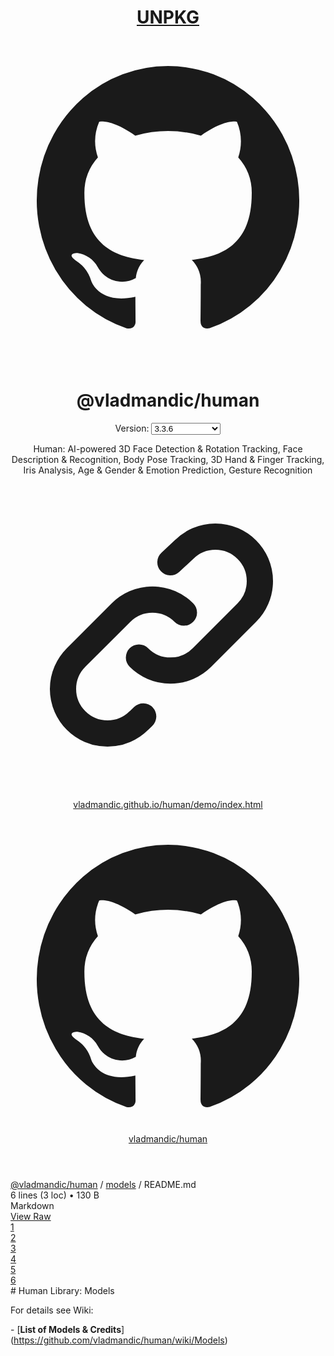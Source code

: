 <!DOCTYPE html><html lang="en"><head><meta charset="utf-8"/><meta name="viewport" content="width=device-width, initial-scale=1.0"/><meta name="description" content="The CDN for everything on npm"/><link rel="icon" type="image/jpeg" href="/favicon.jpg"/><link rel="stylesheet" href="https://app.unpkg.com/_assets/styles-D6XP7YEC.css"/><link rel="stylesheet" href="https://app.unpkg.com/_assets/code-light-B2LHUSJR.css"/><script type="importmap">{"imports":{"preact":"https://unpkg.com/preact@10.25.4/dist/preact.module.js","preact/hooks":"https://unpkg.com/preact@10.25.4/hooks/dist/hooks.module.js","preact/jsx-runtime":"https://unpkg.com/preact@10.25.4/jsx-runtime/dist/jsxRuntime.module.js"}}</script><script type="module" src="https://app.unpkg.com/_assets/scripts-5LWG6LQM.js" defer></script><title>UNPKG</title><script async src="https://www.googletagmanager.com/gtag/js?id=UA-140352188-1"></script><script>window.dataLayer = window.dataLayer || [];
function gtag(){dataLayer.push(arguments);}
gtag('js', new Date());
gtag('config', 'UA-140352188-1');</script></head><body><header class="border-b border-slate-300 bg-slate-100 text-slate-950"><div class="p-4 mx-auto flex justify-between items-center lg:max-w-screen-xl"><h1 class="text-2xl font-bold inline-block"><a href="https://unpkg.com">UNPKG</a></h1><span class="inline-block h-full"><a href="https://github.com/unpkg"><svg aria-hidden="true" fill="currentColor" viewBox="0 0 24 24" class="w-6 h-6"><path fill-rule="evenodd" d="M12.006 2a9.847 9.847 0 0 0-6.484 2.44 10.32 10.32 0 0 0-3.393 6.17 10.48 10.48 0 0 0 1.317 6.955 10.045 10.045 0 0 0 5.4 4.418c.504.095.683-.223.683-.494 0-.245-.01-1.052-.014-1.908-2.78.62-3.366-1.21-3.366-1.21a2.711 2.711 0 0 0-1.11-1.5c-.907-.637.07-.621.07-.621.317.044.62.163.885.346.266.183.487.426.647.71.135.253.318.476.538.655a2.079 2.079 0 0 0 2.37.196c.045-.52.27-1.006.635-1.37-2.219-.259-4.554-1.138-4.554-5.07a4.022 4.022 0 0 1 1.031-2.75 3.77 3.77 0 0 1 .096-2.713s.839-.275 2.749 1.05a9.26 9.26 0 0 1 5.004 0c1.906-1.325 2.74-1.05 2.74-1.05.37.858.406 1.828.101 2.713a4.017 4.017 0 0 1 1.029 2.75c0 3.939-2.339 4.805-4.564 5.058a2.471 2.471 0 0 1 .679 1.897c0 1.372-.012 2.477-.012 2.814 0 .272.18.592.687.492a10.05 10.05 0 0 0 5.388-4.421 10.473 10.473 0 0 0 1.313-6.948 10.32 10.32 0 0 0-3.39-6.165A9.847 9.847 0 0 0 12.007 2Z" clip-rule="evenodd"></path></svg></a></span></div></header><main class="px-4 pb-24 mx-auto lg:max-w-screen-xl lg:pb-44"><header class="pt-6 pb-4 lg:pt-16"><div class="mb-6 flex justify-between items-center"><h1 class="text-black text-3xl leading-tight font-semibold">@vladmandic/human</h1><div class="text-right w-48"><span>Version: </span><span data-hydrate="{&quot;key&quot;:&quot;VersionSelector&quot;,&quot;props&quot;:{&quot;availableTags&quot;:{&quot;latest&quot;:&quot;3.3.6&quot;},&quot;availableVersions&quot;:[&quot;3.3.6&quot;,&quot;3.3.5&quot;,&quot;3.3.4&quot;,&quot;3.3.3&quot;,&quot;3.3.2&quot;,&quot;3.2.2&quot;,&quot;3.2.1&quot;,&quot;3.2.0&quot;,&quot;3.1.2&quot;,&quot;3.0.7&quot;,&quot;3.0.6&quot;,&quot;3.0.5&quot;,&quot;3.0.4&quot;,&quot;3.0.3&quot;,&quot;3.0.2&quot;,&quot;3.0.1&quot;,&quot;2.11.1&quot;,&quot;2.10.2&quot;,&quot;2.10.1&quot;,&quot;2.9.3&quot;,&quot;2.9.2&quot;,&quot;2.9.1&quot;,&quot;2.8.1&quot;,&quot;2.7.3&quot;,&quot;2.7.2&quot;,&quot;2.7.1&quot;,&quot;2.6.5&quot;,&quot;2.6.4&quot;,&quot;2.6.3&quot;,&quot;2.6.2&quot;,&quot;2.6.1&quot;,&quot;2.5.8&quot;,&quot;2.5.7&quot;,&quot;2.5.6&quot;,&quot;2.5.5&quot;,&quot;2.5.4&quot;,&quot;2.5.3&quot;,&quot;2.5.2&quot;,&quot;2.5.1&quot;,&quot;2.4.3&quot;,&quot;2.4.1&quot;,&quot;2.3.5&quot;,&quot;2.3.4&quot;,&quot;2.3.3&quot;,&quot;2.3.2&quot;,&quot;2.3.1&quot;,&quot;2.2.3&quot;,&quot;2.2.2&quot;,&quot;2.2.1&quot;,&quot;2.1.5&quot;,&quot;2.1.4&quot;,&quot;2.1.3&quot;,&quot;2.1.2&quot;,&quot;2.1.1&quot;,&quot;2.0.3&quot;,&quot;2.0.2&quot;,&quot;2.0.1&quot;,&quot;1.9.4&quot;,&quot;1.9.3&quot;,&quot;1.9.2&quot;,&quot;1.9.1&quot;,&quot;1.8.5&quot;,&quot;1.8.4&quot;,&quot;1.8.3&quot;,&quot;1.8.2&quot;,&quot;1.8.1&quot;,&quot;1.7.1&quot;,&quot;1.6.1&quot;,&quot;1.5.1&quot;,&quot;1.4.2&quot;,&quot;1.4.1&quot;,&quot;1.3.5&quot;,&quot;1.3.4&quot;,&quot;1.3.3&quot;,&quot;1.3.2&quot;,&quot;1.3.1&quot;,&quot;1.2.5&quot;,&quot;1.2.4&quot;,&quot;1.2.3&quot;,&quot;1.2.2&quot;,&quot;1.2.1&quot;,&quot;1.1.10&quot;,&quot;1.1.9&quot;,&quot;1.1.7&quot;,&quot;1.1.6&quot;,&quot;1.1.5&quot;,&quot;1.1.4&quot;,&quot;1.1.3&quot;,&quot;1.1.2&quot;,&quot;1.1.1&quot;,&quot;1.0.4&quot;,&quot;1.0.3&quot;,&quot;1.0.2&quot;,&quot;1.0.1&quot;,&quot;0.40.9&quot;,&quot;0.40.8&quot;,&quot;0.40.7&quot;,&quot;0.40.6&quot;,&quot;0.40.5&quot;,&quot;0.40.3&quot;,&quot;0.40.2&quot;,&quot;0.40.1&quot;,&quot;0.30.6&quot;,&quot;0.30.5&quot;,&quot;0.30.4&quot;,&quot;0.30.3&quot;,&quot;0.30.2&quot;,&quot;0.30.1&quot;,&quot;0.20.11&quot;,&quot;0.20.10&quot;,&quot;0.20.9&quot;,&quot;0.20.8&quot;,&quot;0.20.7&quot;,&quot;0.20.6&quot;,&quot;0.20.5&quot;,&quot;0.20.4&quot;,&quot;0.20.3&quot;,&quot;0.20.2&quot;,&quot;0.20.1&quot;,&quot;0.11.5&quot;,&quot;0.11.4&quot;,&quot;0.11.3&quot;,&quot;0.11.2&quot;,&quot;0.11.1&quot;,&quot;0.10.2&quot;,&quot;0.10.1&quot;,&quot;0.9.26&quot;,&quot;0.9.25&quot;,&quot;0.9.24&quot;,&quot;0.9.23&quot;,&quot;0.9.22&quot;,&quot;0.9.21&quot;,&quot;0.9.19&quot;,&quot;0.9.18&quot;,&quot;0.9.17&quot;,&quot;0.9.16&quot;,&quot;0.9.15&quot;,&quot;0.9.14&quot;,&quot;0.9.13&quot;,&quot;0.9.12&quot;,&quot;0.9.11&quot;,&quot;0.9.10&quot;,&quot;0.9.9&quot;,&quot;0.9.8&quot;,&quot;0.9.7&quot;,&quot;0.9.6&quot;,&quot;0.9.5&quot;,&quot;0.9.3&quot;,&quot;0.9.2&quot;,&quot;0.9.1&quot;,&quot;0.8.8&quot;,&quot;0.8.7&quot;,&quot;0.8.6&quot;,&quot;0.8.5&quot;,&quot;0.8.4&quot;,&quot;0.8.3&quot;,&quot;0.8.1&quot;,&quot;0.7.6&quot;,&quot;0.7.5&quot;,&quot;0.7.4&quot;,&quot;0.7.3&quot;,&quot;0.7.2&quot;,&quot;0.7.1&quot;,&quot;0.6.7&quot;,&quot;0.6.6&quot;,&quot;0.6.5&quot;,&quot;0.6.4&quot;,&quot;0.6.3&quot;,&quot;0.6.2&quot;,&quot;0.6.1&quot;,&quot;0.5.5&quot;,&quot;0.5.4&quot;,&quot;0.5.3&quot;,&quot;0.5.2&quot;,&quot;0.5.1&quot;,&quot;0.4.10&quot;,&quot;0.4.9&quot;,&quot;0.4.8&quot;,&quot;0.4.7&quot;,&quot;0.4.6&quot;,&quot;0.4.5&quot;,&quot;0.4.4&quot;,&quot;0.4.3&quot;,&quot;0.4.2&quot;,&quot;0.3.9&quot;,&quot;0.3.8&quot;,&quot;0.3.7&quot;,&quot;0.3.6&quot;,&quot;0.3.5&quot;,&quot;0.3.4&quot;,&quot;0.3.3&quot;,&quot;0.3.2&quot;,&quot;0.3.1&quot;,&quot;0.2.10&quot;,&quot;0.2.9&quot;,&quot;0.2.8&quot;,&quot;0.2.7&quot;,&quot;0.2.6&quot;,&quot;0.2.5&quot;,&quot;0.2.4&quot;,&quot;0.2.3&quot;,&quot;0.2.2&quot;],&quot;currentVersion&quot;:&quot;3.3.6&quot;,&quot;pathnameFormat&quot;:&quot;/@vladmandic/human@%s/files/models/README.md&quot;,&quot;class&quot;:&quot;w-28 p-1 border border-slate-300 bg-slate-100 text-sm&quot;}}"><select name="version" class="w-28 p-1 border border-slate-300 bg-slate-100 text-sm"><optgroup label="Tags"><option selected value="3.3.6">latest (3.3.6)</option></optgroup><optgroup label="Versions"><option selected value="3.3.6">3.3.6</option><option value="3.3.5">3.3.5</option><option value="3.3.4">3.3.4</option><option value="3.3.3">3.3.3</option><option value="3.3.2">3.3.2</option><option value="3.2.2">3.2.2</option><option value="3.2.1">3.2.1</option><option value="3.2.0">3.2.0</option><option value="3.1.2">3.1.2</option><option value="3.0.7">3.0.7</option><option value="3.0.6">3.0.6</option><option value="3.0.5">3.0.5</option><option value="3.0.4">3.0.4</option><option value="3.0.3">3.0.3</option><option value="3.0.2">3.0.2</option><option value="3.0.1">3.0.1</option><option value="2.11.1">2.11.1</option><option value="2.10.2">2.10.2</option><option value="2.10.1">2.10.1</option><option value="2.9.3">2.9.3</option><option value="2.9.2">2.9.2</option><option value="2.9.1">2.9.1</option><option value="2.8.1">2.8.1</option><option value="2.7.3">2.7.3</option><option value="2.7.2">2.7.2</option><option value="2.7.1">2.7.1</option><option value="2.6.5">2.6.5</option><option value="2.6.4">2.6.4</option><option value="2.6.3">2.6.3</option><option value="2.6.2">2.6.2</option><option value="2.6.1">2.6.1</option><option value="2.5.8">2.5.8</option><option value="2.5.7">2.5.7</option><option value="2.5.6">2.5.6</option><option value="2.5.5">2.5.5</option><option value="2.5.4">2.5.4</option><option value="2.5.3">2.5.3</option><option value="2.5.2">2.5.2</option><option value="2.5.1">2.5.1</option><option value="2.4.3">2.4.3</option><option value="2.4.1">2.4.1</option><option value="2.3.5">2.3.5</option><option value="2.3.4">2.3.4</option><option value="2.3.3">2.3.3</option><option value="2.3.2">2.3.2</option><option value="2.3.1">2.3.1</option><option value="2.2.3">2.2.3</option><option value="2.2.2">2.2.2</option><option value="2.2.1">2.2.1</option><option value="2.1.5">2.1.5</option><option value="2.1.4">2.1.4</option><option value="2.1.3">2.1.3</option><option value="2.1.2">2.1.2</option><option value="2.1.1">2.1.1</option><option value="2.0.3">2.0.3</option><option value="2.0.2">2.0.2</option><option value="2.0.1">2.0.1</option><option value="1.9.4">1.9.4</option><option value="1.9.3">1.9.3</option><option value="1.9.2">1.9.2</option><option value="1.9.1">1.9.1</option><option value="1.8.5">1.8.5</option><option value="1.8.4">1.8.4</option><option value="1.8.3">1.8.3</option><option value="1.8.2">1.8.2</option><option value="1.8.1">1.8.1</option><option value="1.7.1">1.7.1</option><option value="1.6.1">1.6.1</option><option value="1.5.1">1.5.1</option><option value="1.4.2">1.4.2</option><option value="1.4.1">1.4.1</option><option value="1.3.5">1.3.5</option><option value="1.3.4">1.3.4</option><option value="1.3.3">1.3.3</option><option value="1.3.2">1.3.2</option><option value="1.3.1">1.3.1</option><option value="1.2.5">1.2.5</option><option value="1.2.4">1.2.4</option><option value="1.2.3">1.2.3</option><option value="1.2.2">1.2.2</option><option value="1.2.1">1.2.1</option><option value="1.1.10">1.1.10</option><option value="1.1.9">1.1.9</option><option value="1.1.7">1.1.7</option><option value="1.1.6">1.1.6</option><option value="1.1.5">1.1.5</option><option value="1.1.4">1.1.4</option><option value="1.1.3">1.1.3</option><option value="1.1.2">1.1.2</option><option value="1.1.1">1.1.1</option><option value="1.0.4">1.0.4</option><option value="1.0.3">1.0.3</option><option value="1.0.2">1.0.2</option><option value="1.0.1">1.0.1</option><option value="0.40.9">0.40.9</option><option value="0.40.8">0.40.8</option><option value="0.40.7">0.40.7</option><option value="0.40.6">0.40.6</option><option value="0.40.5">0.40.5</option><option value="0.40.3">0.40.3</option><option value="0.40.2">0.40.2</option><option value="0.40.1">0.40.1</option><option value="0.30.6">0.30.6</option><option value="0.30.5">0.30.5</option><option value="0.30.4">0.30.4</option><option value="0.30.3">0.30.3</option><option value="0.30.2">0.30.2</option><option value="0.30.1">0.30.1</option><option value="0.20.11">0.20.11</option><option value="0.20.10">0.20.10</option><option value="0.20.9">0.20.9</option><option value="0.20.8">0.20.8</option><option value="0.20.7">0.20.7</option><option value="0.20.6">0.20.6</option><option value="0.20.5">0.20.5</option><option value="0.20.4">0.20.4</option><option value="0.20.3">0.20.3</option><option value="0.20.2">0.20.2</option><option value="0.20.1">0.20.1</option><option value="0.11.5">0.11.5</option><option value="0.11.4">0.11.4</option><option value="0.11.3">0.11.3</option><option value="0.11.2">0.11.2</option><option value="0.11.1">0.11.1</option><option value="0.10.2">0.10.2</option><option value="0.10.1">0.10.1</option><option value="0.9.26">0.9.26</option><option value="0.9.25">0.9.25</option><option value="0.9.24">0.9.24</option><option value="0.9.23">0.9.23</option><option value="0.9.22">0.9.22</option><option value="0.9.21">0.9.21</option><option value="0.9.19">0.9.19</option><option value="0.9.18">0.9.18</option><option value="0.9.17">0.9.17</option><option value="0.9.16">0.9.16</option><option value="0.9.15">0.9.15</option><option value="0.9.14">0.9.14</option><option value="0.9.13">0.9.13</option><option value="0.9.12">0.9.12</option><option value="0.9.11">0.9.11</option><option value="0.9.10">0.9.10</option><option value="0.9.9">0.9.9</option><option value="0.9.8">0.9.8</option><option value="0.9.7">0.9.7</option><option value="0.9.6">0.9.6</option><option value="0.9.5">0.9.5</option><option value="0.9.3">0.9.3</option><option value="0.9.2">0.9.2</option><option value="0.9.1">0.9.1</option><option value="0.8.8">0.8.8</option><option value="0.8.7">0.8.7</option><option value="0.8.6">0.8.6</option><option value="0.8.5">0.8.5</option><option value="0.8.4">0.8.4</option><option value="0.8.3">0.8.3</option><option value="0.8.1">0.8.1</option><option value="0.7.6">0.7.6</option><option value="0.7.5">0.7.5</option><option value="0.7.4">0.7.4</option><option value="0.7.3">0.7.3</option><option value="0.7.2">0.7.2</option><option value="0.7.1">0.7.1</option><option value="0.6.7">0.6.7</option><option value="0.6.6">0.6.6</option><option value="0.6.5">0.6.5</option><option value="0.6.4">0.6.4</option><option value="0.6.3">0.6.3</option><option value="0.6.2">0.6.2</option><option value="0.6.1">0.6.1</option><option value="0.5.5">0.5.5</option><option value="0.5.4">0.5.4</option><option value="0.5.3">0.5.3</option><option value="0.5.2">0.5.2</option><option value="0.5.1">0.5.1</option><option value="0.4.10">0.4.10</option><option value="0.4.9">0.4.9</option><option value="0.4.8">0.4.8</option><option value="0.4.7">0.4.7</option><option value="0.4.6">0.4.6</option><option value="0.4.5">0.4.5</option><option value="0.4.4">0.4.4</option><option value="0.4.3">0.4.3</option><option value="0.4.2">0.4.2</option><option value="0.3.9">0.3.9</option><option value="0.3.8">0.3.8</option><option value="0.3.7">0.3.7</option><option value="0.3.6">0.3.6</option><option value="0.3.5">0.3.5</option><option value="0.3.4">0.3.4</option><option value="0.3.3">0.3.3</option><option value="0.3.2">0.3.2</option><option value="0.3.1">0.3.1</option><option value="0.2.10">0.2.10</option><option value="0.2.9">0.2.9</option><option value="0.2.8">0.2.8</option><option value="0.2.7">0.2.7</option><option value="0.2.6">0.2.6</option><option value="0.2.5">0.2.5</option><option value="0.2.4">0.2.4</option><option value="0.2.3">0.2.3</option><option value="0.2.2">0.2.2</option></optgroup></select></span></div></div><div class="mt-2"><p class="mb-3 leading-tight"><span>Human: AI-powered 3D Face Detection &amp; Rotation Tracking, Face Description &amp; Recognition, Body Pose Tracking, 3D Hand &amp; Finger Tracking, Iris Analysis, Age &amp; Gender &amp; Emotion Prediction, Gesture Recognition</span></p><div class="lg:hidden"><p class="mt-1 text-sm leading-4"><a href="https://vladmandic.github.io/human/demo/index.html" title="Visit the @vladmandic/human website" class="inline-flex items-center hover:text-slate-950 hover:underline"><svg aria-hidden="true" fill="none" viewBox="0 0 24 24" class="w-6 h-6"><path stroke="currentColor" stroke-linecap="round" stroke-linejoin="round" stroke-width="2" d="M13.213 9.787a3.391 3.391 0 0 0-4.795 0l-3.425 3.426a3.39 3.39 0 0 0 4.795 4.794l.321-.304m-.321-4.49a3.39 3.39 0 0 0 4.795 0l3.424-3.426a3.39 3.39 0 0 0-4.794-4.795l-1.028.961"></path></svg><span class="ml-1">vladmandic.github.io/human/demo/index.html</span></a></p><p class="mt-1 text-sm leading-4"><a href="https://github.com/vladmandic/human" title="View the @vladmandic/human repository on GitHub" class="inline-flex items-center hover:text-slate-950 hover:underline"><svg aria-hidden="true" fill="currentColor" viewBox="0 0 24 24" class="w-6 h-6"><path fill-rule="evenodd" d="M12.006 2a9.847 9.847 0 0 0-6.484 2.44 10.32 10.32 0 0 0-3.393 6.17 10.48 10.48 0 0 0 1.317 6.955 10.045 10.045 0 0 0 5.4 4.418c.504.095.683-.223.683-.494 0-.245-.01-1.052-.014-1.908-2.78.62-3.366-1.21-3.366-1.21a2.711 2.711 0 0 0-1.11-1.5c-.907-.637.07-.621.07-.621.317.044.62.163.885.346.266.183.487.426.647.71.135.253.318.476.538.655a2.079 2.079 0 0 0 2.37.196c.045-.52.27-1.006.635-1.37-2.219-.259-4.554-1.138-4.554-5.07a4.022 4.022 0 0 1 1.031-2.75 3.77 3.77 0 0 1 .096-2.713s.839-.275 2.749 1.05a9.26 9.26 0 0 1 5.004 0c1.906-1.325 2.74-1.05 2.74-1.05.37.858.406 1.828.101 2.713a4.017 4.017 0 0 1 1.029 2.75c0 3.939-2.339 4.805-4.564 5.058a2.471 2.471 0 0 1 .679 1.897c0 1.372-.012 2.477-.012 2.814 0 .272.18.592.687.492a10.05 10.05 0 0 0 5.388-4.421 10.473 10.473 0 0 0 1.313-6.948 10.32 10.32 0 0 0-3.39-6.165A9.847 9.847 0 0 0 12.007 2Z" clip-rule="evenodd"></path></svg><span class="ml-1">vladmandic/human</span></a></p></div></div></header><nav class="py-2"><span><a href="https://app.unpkg.com/@vladmandic/human@3.3.6" class="text-blue-600 hover:underline">@vladmandic/human</a></span><span> / </span><span><a href="https://app.unpkg.com/@vladmandic/human@3.3.6/files/models" class="text-blue-600 hover:underline">models</a></span><span> / </span><span>README.md</span></nav><div class="p-3 border border-slate-300 bg-slate-100 text-sm flex justify-between select-none"><div class="w-64"><span><span>6 lines </span><span>(3 loc) </span><span>• </span></span><span>130 B</span></div><div class="hidden flex-grow sm:block text-center">Markdown</div><div class="w-64 hidden sm:block text-right"><a href="https://unpkg.com/@vladmandic/human@3.3.6/models/README.md" class="py-1 px-2 border border-slate-300 bg-slate-100 hover:bg-slate-200 rounded-sm">View Raw</a></div></div><div data-hydrate="{&quot;key&quot;:&quot;CodeViewer&quot;,&quot;props&quot;:{&quot;html&quot;:&quot;&lt;span class=\&quot;hljs-section\&quot;># Human Library: Models&lt;/span>\n\nFor details see Wiki:\n\n&lt;span class=\&quot;hljs-bullet\&quot;>-&lt;/span> [&lt;span class=\&quot;hljs-string\&quot;>**List of Models &amp;amp; Credits**&lt;/span>](&lt;span class=\&quot;hljs-link\&quot;>https://github.com/vladmandic/human/wiki/Models&lt;/span>)\n&quot;,&quot;numLines&quot;:6}}"><div class="flex relative bg-white font-mono text-sm leading-6"><div class="py-4 border-b border-x border-slate-300 bg-slate-100 text-right select-none"><div><div class="relative"><a id="L1" href="#L1" class="inline-block w-full pl-4 sm:pl-6 pr-2 text-slate-600 hover:text-slate-950 outline-none">1</a></div></div><div><div class="relative"><a id="L2" href="#L2" class="inline-block w-full pl-4 sm:pl-6 pr-2 text-slate-600 hover:text-slate-950 outline-none">2</a></div></div><div><div class="relative"><a id="L3" href="#L3" class="inline-block w-full pl-4 sm:pl-6 pr-2 text-slate-600 hover:text-slate-950 outline-none">3</a></div></div><div><div class="relative"><a id="L4" href="#L4" class="inline-block w-full pl-4 sm:pl-6 pr-2 text-slate-600 hover:text-slate-950 outline-none">4</a></div></div><div><div class="relative"><a id="L5" href="#L5" class="inline-block w-full pl-4 sm:pl-6 pr-2 text-slate-600 hover:text-slate-950 outline-none">5</a></div></div><div><div class="relative"><a id="L6" href="#L6" class="inline-block w-full pl-4 sm:pl-6 pr-2 text-slate-600 hover:text-slate-950 outline-none">6</a></div></div></div><div class="py-4 pl-4 pr-6 relative border-b border-r border-slate-300 flex-grow whitespace-pre overflow-x-auto" style="tab-size:2;"><span class="hljs-section"># Human Library: Models</span>

For details see Wiki:

<span class="hljs-bullet">-</span> [<span class="hljs-string">**List of Models &amp; Credits**</span>](<span class="hljs-link">https://github.com/vladmandic/human/wiki/Models</span>)
</div></div></div></main></body></html>